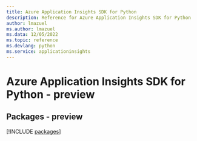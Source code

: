 ```yaml
---
title: Azure Application Insights SDK for Python
description: Reference for Azure Application Insights SDK for Python
author: lmazuel
ms.author: lmazuel
ms.data: 12/05/2022
ms.topic: reference
ms.devlang: python
ms.service: applicationinsights
---
```

# Azure Application Insights SDK for Python - preview
## Packages - preview
[!INCLUDE [packages](application-insights-index.md)]